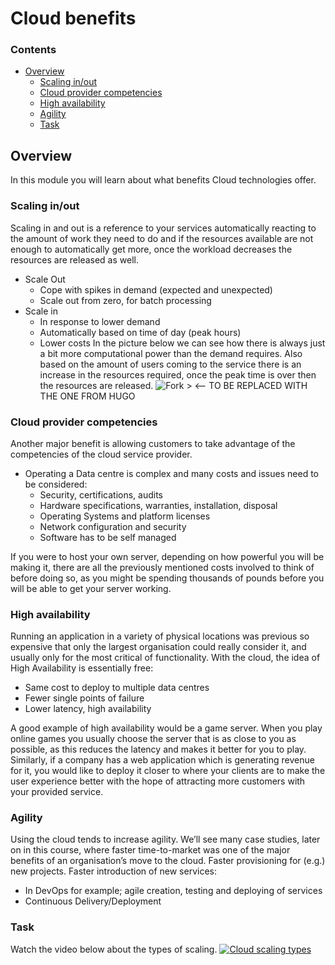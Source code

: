 # Cloud benefits

<!--TOC_START-->
### Contents
- [Overview](#overview)
	- [Scaling in/out](#scaling-inout)
	- [Cloud provider competencies](#cloud-provider-competencies)
	- [High availability](#high-availability)
	- [Agility](#agility)
	- [Task](#task)

<!--TOC_END-->
## Overview
In this module you will learn about what benefits Cloud technologies offer.

### Scaling in/out

Scaling in and out is a reference to your services automatically reacting to the amount of work they need to do and if 
the resources available are not enough to automatically get more, once the workload decreases the resources are 
released as well.

* Scale Out
    * Cope with spikes in demand (expected and unexpected)
    * Scale out from zero, for batch processing
* Scale in
    * In response to lower demand
    * Automatically based on time of day (peak hours)
    * Lower costs
In the picture below we can see how there is always just a bit more computational power than the demand requires. Also 
based on the amount of users coming to the service there is an increase in the resources required, once the peak time is
 over then the resources are released.
![Fork >](https://imgur.com/ik1EzDu.png) <-- TO BE REPLACED WITH THE ONE FROM HUGO

### Cloud provider competencies

Another major benefit is allowing customers to take advantage of the competencies of the cloud service provider. 
* Operating a Data centre is complex and many costs and issues need to be considered:
    * Security, certifications, audits
    * Hardware specifications, warranties, installation, disposal
    * Operating Systems and platform licenses
    * Network configuration and security
    * Software has to be self managed
    
If you were to host your own server, depending on how powerful you will be making it, there are all the previously
 mentioned costs involved to think of before doing so, as you might be spending thousands of pounds before you will
  be able to get your server working.
    
### High availability

Running an application in a variety of physical locations was previous so expensive that only the largest organisation 
could really consider it, and usually only for the most critical of functionality. With the cloud, the idea of High 
Availability is essentially free:
* Same cost to deploy to multiple data centres
* Fewer single points of failure
* Lower latency, high availability

A good example of high availability would be a game server. When you play online games you usually choose the server
 that is as close to you as possible, as this reduces the latency and makes it better for you to play. Similarly, if a
  company has a web application which is generating revenue for it, you would like to deploy it closer to where your
   clients are to make the user experience better with the hope of attracting more customers with your provided service.

### Agility

Using the cloud tends to increase agility. We’ll see many case studies, later on in this course, where faster 
time-to-market was one of the major benefits of an organisation’s move to the cloud. Faster provisioning for (e.g.) 
new projects. Faster introduction of new services:
* In DevOps for example; agile creation, testing and deploying of services
* Continuous Delivery/Deployment

### Task

Watch the video below about the types of scaling.
[![Cloud scaling types](https://img.youtube.com/vi/RMThQbolgZs/0.jpg)](https://www.youtube.com/watch?v=RMThQbolgZs)
